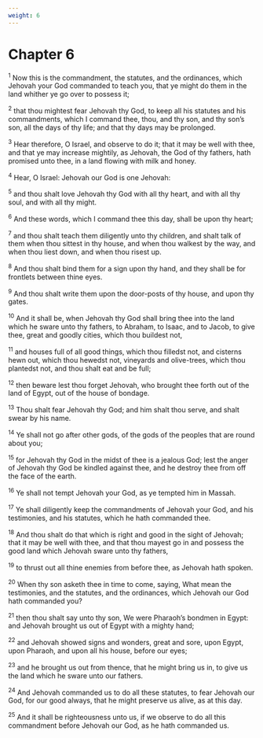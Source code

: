 ```yaml
---
weight: 6
---
```


# Chapter 6

<sup>1</sup> Now this is the commandment, the statutes, and the ordinances, which Jehovah your God commanded to teach you, that ye might do them in the land whither ye go over to possess it; 

<sup>2</sup> that thou mightest fear Jehovah thy God, to keep all his statutes and his commandments, which I command thee, thou, and thy son, and thy son’s son, all the days of thy life; and that thy days may be prolonged. 

<sup>3</sup> Hear therefore, O Israel, and observe to do it; that it may be well with thee, and that ye may increase mightily, as Jehovah, the God of thy fathers, hath promised unto thee, in a land flowing with milk and honey. 

<sup>4</sup> Hear, O Israel: Jehovah our God is one Jehovah: 

<sup>5</sup> and thou shalt love Jehovah thy God with all thy heart, and with all thy soul, and with all thy might. 

<sup>6</sup> And these words, which I command thee this day, shall be upon thy heart; 

<sup>7</sup> and thou shalt teach them diligently unto thy children, and shalt talk of them when thou sittest in thy house, and when thou walkest by the way, and when thou liest down, and when thou risest up. 

<sup>8</sup> And thou shalt bind them for a sign upon thy hand, and they shall be for frontlets between thine eyes. 

<sup>9</sup> And thou shalt write them upon the door-posts of thy house, and upon thy gates. 

<sup>10</sup> And it shall be, when Jehovah thy God shall bring thee into the land which he sware unto thy fathers, to Abraham, to Isaac, and to Jacob, to give thee, great and goodly cities, which thou buildest not, 

<sup>11</sup> and houses full of all good things, which thou filledst not, and cisterns hewn out, which thou hewedst not, vineyards and olive-trees, which thou plantedst not, and thou shalt eat and be full; 

<sup>12</sup> then beware lest thou forget Jehovah, who brought thee forth out of the land of Egypt, out of the house of bondage. 

<sup>13</sup> Thou shalt fear Jehovah thy God; and him shalt thou serve, and shalt swear by his name. 

<sup>14</sup> Ye shall not go after other gods, of the gods of the peoples that are round about you; 

<sup>15</sup> for Jehovah thy God in the midst of thee is a jealous God; lest the anger of Jehovah thy God be kindled against thee, and he destroy thee from off the face of the earth. 

<sup>16</sup> Ye shall not tempt Jehovah your God, as ye tempted him in Massah. 

<sup>17</sup> Ye shall diligently keep the commandments of Jehovah your God, and his testimonies, and his statutes, which he hath commanded thee. 

<sup>18</sup> And thou shalt do that which is right and good in the sight of Jehovah; that it may be well with thee, and that thou mayest go in and possess the good land which Jehovah sware unto thy fathers, 

<sup>19</sup> to thrust out all thine enemies from before thee, as Jehovah hath spoken. 

<sup>20</sup> When thy son asketh thee in time to come, saying, What mean the testimonies, and the statutes, and the ordinances, which Jehovah our God hath commanded you? 

<sup>21</sup> then thou shalt say unto thy son, We were Pharaoh’s bondmen in Egypt: and Jehovah brought us out of Egypt with a mighty hand; 

<sup>22</sup> and Jehovah showed signs and wonders, great and sore, upon Egypt, upon Pharaoh, and upon all his house, before our eyes; 

<sup>23</sup> and he brought us out from thence, that he might bring us in, to give us the land which he sware unto our fathers. 

<sup>24</sup> And Jehovah commanded us to do all these statutes, to fear Jehovah our God, for our good always, that he might preserve us alive, as at this day. 

<sup>25</sup> And it shall be righteousness unto us, if we observe to do all this commandment before Jehovah our God, as he hath commanded us. 



